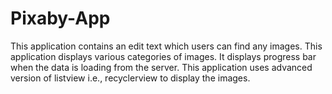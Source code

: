 # Pixaby-App
This application contains an edit text which users can find any images. 
This application displays various categories of images.
It displays progress bar when the data is loading from the server.
This application uses advanced version of listview i.e., recyclerview to display the images.
